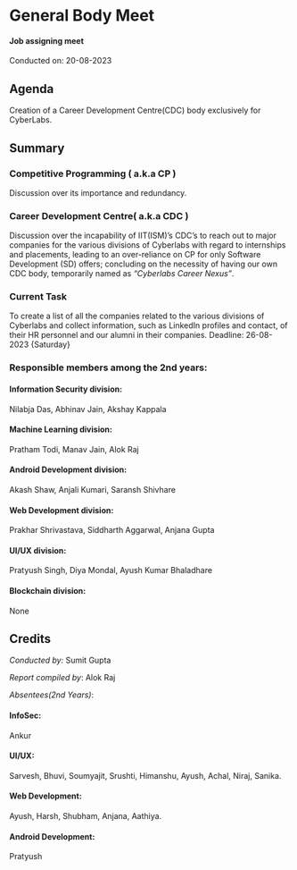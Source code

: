 # General Body Meet
#### Job assigning meet
Conducted on: 20-08-2023

## Agenda
Creation of a Career Development Centre(CDC) body exclusively for CyberLabs.

## Summary
### Competitive Programming ( a.k.a CP )
Discussion over its importance and redundancy.
### Career Development Centre( a.k.a CDC )
Discussion over the incapability of IIT(ISM)’s CDC’s to reach out to major companies for the various 
divisions of Cyberlabs with regard to internships and placements, leading to an over-reliance on CP for only 
Software Development (SD) offers; concluding on the necessity of having our own CDC body, temporarily 
named as *_“Cyberlabs Career Nexus”_*.
### Current Task
To create a list of all the companies related to the various divisions of Cyberlabs and collect information,
such as LinkedIn profiles and contact, of their HR personnel and our alumni in their companies.
Deadline: 26-08-2023 {Saturday}
### Responsible members among the 2nd years:
#### Information Security division:
Nilabja Das, Abhinav Jain, Akshay Kappala
#### Machine Learning division:
Pratham Todi, Manav Jain, Alok Raj
#### Android Development division:
Akash Shaw, Anjali Kumari, Saransh Shivhare
#### Web Development division:
Prakhar Shrivastava, Siddharth Aggarwal, Anjana Gupta 
#### UI/UX division: 
Pratyush Singh, Diya Mondal, Ayush Kumar Bhaladhare
#### Blockchain division:
None

## Credits

*Conducted by:* Sumit Gupta 

*Report compiled by*: Alok Raj

*Absentees(2nd Years)*: 
#### InfoSec: 
Ankur
#### UI/UX: 
Sarvesh, Bhuvi, Soumyajit, Srushti, Himanshu, Ayush, Achal, Niraj, Sanika.
#### Web Development: 
Ayush, Harsh, Shubham, Anjana, Aathiya.
#### Android Development: 
Pratyush
